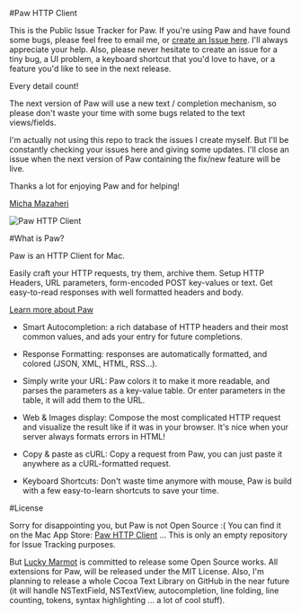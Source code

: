 #Paw HTTP Client

This is the Public Issue Tracker for Paw. If you're using Paw and have found some bugs, please feel free to email me, or [create an Issue here](https://github.com/LuckyMarmot/Paw/issues). I'll always appreciate your help. Also, please never hesitate to create an issue for a tiny bug, a UI problem, a keyboard shortcut that you'd love to have, or a feature you'd like to see in the next release.

Every detail count!

The next version of Paw will use a new text / completion mechanism, so please don't waste your time with some bugs related to the text views/fields.

I'm actually not using this repo to track the issues I create myself. But I'll be constantly checking your issues here and giving some updates. I'll close an issue when the next version of Paw containing the fix/new feature will be live.

Thanks a lot for enjoying Paw and for helping!

[Micha Mazaheri](http://micha.mazaheri.me)

![Paw HTTP Client](https://dog1xqd4luume.cloudfront.net/img/paw/paw-mbp-b53074a0.png)

#What is Paw?

Paw is an HTTP Client for Mac.

Easily craft your HTTP requests, try them, archive them. Setup HTTP Headers, URL parameters, form-encoded POST key-values or text. Get easy-to-read responses with well formatted headers and body. 

[Learn more about Paw](http://luckymarmot.com/paw)

* Smart Autocompletion: a rich database of HTTP headers and their most common values, and ads your entry for future completions. 

* Response Formatting: responses are automatically formatted, and colored (JSON, XML, HTML, RSS...). 

* Simply write your URL: Paw colors it to make it more readable, 
and parses the parameters as a key-value table. Or enter parameters in the table, it will add them to the URL. 

* Web & Images display: Compose the most complicated HTTP request and visualize the result like if it was in your browser. It's nice when your server always formats errors in HTML! 

* Copy & paste as cURL: Copy a request from Paw, you can just paste it anywhere as a cURL-formatted request. 

* Keyboard Shortcuts: Don't waste time anymore with mouse, Paw is build with a few easy-to-learn shortcuts to save your time.

#License

Sorry for disappointing you, but Paw is not Open Source :( You can find it on the Mac App Store: [Paw HTTP Client](http://luckymarmot.com/paw/appstore) ... This is only an empty repository for Issue Tracking purposes.

But [Lucky Marmot](http://luckymarmot.com) is committed to release some Open Source works. All extensions for Paw, will be released under the MIT License. Also, I'm planning to release a whole Cocoa Text Library on GitHub in the near future (it will handle NSTextField, NSTextView, autocompletion, line folding, line counting, tokens, syntax highlighting ... a lot of cool stuff).
